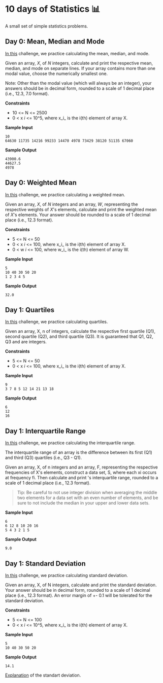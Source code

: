 # 10 days of Statistics :bar_chart:

A small set of simple statistics problems.

## Day 0: Mean, Median and Mode

[In this](https://www.hackerrank.com/challenges/s10-basic-statistics/problem) challenge, we practice calculating the mean, median, and mode. 

Given an array, _X_, of _N_ integers, calculate and print the respective mean, median, and mode on separate lines. If your array contains more than one modal value, choose the numerically smallest one.

Note: Other than the modal value (which will always be an integer), your answers should be in decimal form, rounded to a scale of 1 decimal place (i.e., 12.3, 7.0 format).

**Constraints**

- 10 <= N <= 2500
- 0 < x _i_ <= 10^5, where x_i_ is the i(th) element of array X.


**Sample Input**

```
10
64630 11735 14216 99233 14470 4978 73429 38120 51135 67060
```

**Sample Output**

```
43900.6
44627.5
4978
```

## Day 0: Weighted Mean

[In this](https://www.hackerrank.com/challenges/s10-weighted-mean/problem) challenge, we practice calculating a weighted mean. 

Given an array, _X_, of _N_ integers and an array, _W_, representing the respective weights of _X_'s elements, calculate and print the weighted mean of _X_'s elements. Your answer should be rounded to a scale of 1 decimal place (i.e., 12.3 format).

**Constraints**

- 5 <= N <= 50
- 0 < x _i_ <= 100, where x_i_ is the i(th) element of array X.
- 0 < w _i_ <= 100, where w_i_ is the i(th) element of array W.


**Sample Input**

```
5
10 40 30 50 20
1 2 3 4 5
```

**Sample Output**

```
32.0
```

## Day 1: Quartiles
[In this](https://www.hackerrank.com/challenges/s10-quartiles/problem) challenge, we practice calculating quartiles. 

Given an array, X, n of  integers, calculate the respective first quartile (Q1), second quartile (Q2), and third quartile (Q3). It is guaranteed that Q1, Q2, Q3 and  are integers.

**Constraints**

- 5 <= N <= 50
- 0 < x _i_ <= 100, where x_i_ is the i(th) element of array X.


**Sample Input**

```
9
3 7 8 5 12 14 21 13 18
```

**Sample Output**

```
6
12
16
```

## Day 1: Interquartile Range
[In this](https://www.hackerrank.com/challenges/s10-interquartile-range/problem) challenge, we practice calculating the interquartile range.


The interquartile range of an array is the difference between its first (Q1) and third (Q3) quartiles (i.e., Q3 - Q1).

Given an array, X, of n integers and an array, F, representing the respective frequencies of X's elements, construct a data set, S, where each xi occurs at frequency fi. Then calculate and print 's interquartile range, rounded to a scale of 1 decimal place (i.e., 12.3 format).

> Tip: Be careful to not use integer division when averaging the middle two elements for a data set with an even number of elements, and be sure to not include the median in your upper and lower data sets.


**Sample Input**

```
6
6 12 8 10 20 16
5 4 3 2 1 5
```

**Sample Output**

```
9.0
```

## Day 1: Standard Deviation

[In this](https://www.hackerrank.com/challenges/s10-standard-deviation/problem) challenge, we practice calculating standard deviation. 

Given an array, X, of N integers, calculate and print the standard deviation. Your answer should be in decimal form, rounded to a scale of 1 decimal place (i.e., 12.3 format). An error margin of +- 0.1 will be tolerated for the standard deviation.

**Constraints**

- 5 <= N <= 100
- 0 < x _i_ <= 10^5, where x_i_ is the i(th) element of array X.


**Sample Input**

```
5
10 40 30 50 20
```

**Sample Output**

```
14.1
```

[Explanation](https://www.youtube.com/watch?v=dq_D30kyR1A) of the standart deviation.